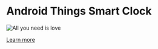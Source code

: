 # Android Things Smart Clock

![All you need is love](https://i.imgur.com/ZbY4Ybi.jpg)

[Learn more](https://medium.com/@limhenry/diy-android-things-smart-digital-clock-e6e79d26a3bb)